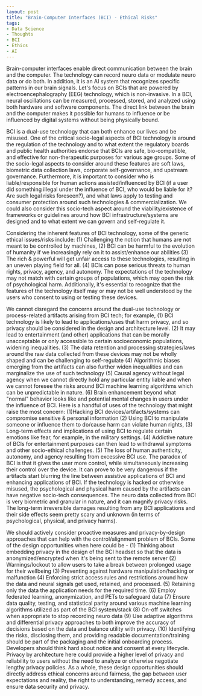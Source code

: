 ```yaml
---
layout: post
title: "Brain-Computer Interfaces (BCI) - Ethical Risks"
tags:
- Data Science
- Thoughts
- BCI
- Ethics
- AI
---
```


Brain-computer interfaces enable direct communication between the brain and the computer. The technology can record neuro data or modulate neuro data or do both. In addition, it is an AI system that recognizes specific patterns in our brain signals. Let's focus on BCIs that are powered by electroencephalography (EEG) technology, which is non-invasive. In a BCI, neural oscillations can be measured, processed, stored, and analyzed using both hardware and software components. The direct link between the brain and the computer makes it possible for humans to influence or be influenced by digital systems without being physically bound. 
 
BCI is a dual-use technology that can both enhance our lives and be misused. One of the critical socio-legal aspects of BCI technology is around the regulation of the technology and to what extent the regulatory boards and public health authorities endorse that BCIs are safe, bio-compatible, and effective for non-therapeutic purposes for various age groups. Some of the socio-legal aspects to consider around these features are soft laws, biometric data collection laws, corporate self-governance, and upstream governance. Furthermore, it is important to consider who is liable/responsible for human actions assisted/influenced by BCI (if a user did something illegal under the influence of BCI, who would be liable for it? Are such legal risks foreseen?), and what laws apply to testing and consumer protection around such technologies & commercialization. We could also consider this socio-tech aspect around the viability/existence of frameworks or guidelines around how BCI infrastructure/systems are designed and to what extent we can govern and self-regulate it. 
 
Considering the inherent features of BCI technology, some of the generic ethical issues/risks include: (1) Challenging the notion that humans are not meant to be controlled by machines, (2) BCI can be harmful to the evolution of humanity if we increasingly rely on it to assist/enhance our abilities (3) The rich & powerful will get unfair access to these technologies, resulting in an uneven playing field for all. (4) BCIs can pose serious threats to human rights, privacy, agency, and autonomy. The expectations of the technology may not match with certain groups of populations, which may open the risk of psychological harm. Additionally, it's essential to recognize that the features of the technology itself may or may not be well understood by the users who consent to using or testing these devices. 
 
We cannot disregard the concerns around the dual-use technology or process-related artifacts arising from BCI tech; for example, (1) BCI technology is likely to lead to applications/uses that harm privacy, and so privacy should be considered in the design and architecture level. (2) It may lead to entertainment (and other) applications that can be morally unacceptable or only accessible to certain socioeconomic populations, widening inequalities. (3) The data retention and processing strategies/laws around the raw data collected from these devices may not be wholly shaped and can be challenging to self-regulate (4) Algorithmic biases emerging from the artifacts can also further widen inequalities and can marginalize the use of such technology (5) Causal agency without legal agency when we cannot directly hold any particular entity liable and when we cannot foresee the risks around BCI machine learning algorithms which can be unpredictable in nature. (6) Brain enhancement beyond what "normal" behavior looks like and potential mental changes in users under the influence of BCI. Here is a handful of uses of the technology that might raise the most concern: (1)Hacking BCI devices/artifacts/systems can compromise sensitive & personal information (2) Using BCI to manipulate someone or influence them to do/cause harm can violate human rights, (3) Long-term effects and implications of using BCI to regulate certain emotions like fear, for example, in the military settings. (4) Addictive nature of BCIs for entertainment purposes can then lead to withdrawal symptoms and other socio-ethical challenges. (5) The loss of human authenticity, autonomy, and agency resulting from excessive BCI use. The paradox of BCI is that it gives the user more control, while simultaneously increasing their control over the device. It can prove to be very dangerous if the artifacts start blurring the line between assistive applications of BCI and enhancing applications of BCI. If the technology is hacked or otherwise misused, the psychological and physical harm caused by the artifacts can have negative socio-tech consequences. The neuro data collected from BCI is very biometric and granular in nature, and it can magnify privacy risks. The long-term irreversible damages resulting from any BCI applications and their side effects seem pretty scary and unknown (in terms of psychological, physical, and privacy harms).

We should actively consider proactive measures and privacy-by-design approaches that can help with the control/alignment problem of BCIs. Some of the design opportunities when here could be - (1) Thinking about embedding privacy in the design of the BCI headset so that the data is anonymized/encrypted when it's being sent to the remote server (2) Warnings/lockout to allow users to take a break between prolonged usage for their wellbeing (3) Preventing against hardware manipulation/hacking or malfunction (4) Enforcing strict access rules and restrictions around how the data and neural signals get used, retained, and processed. (5) Retaining only the data the application needs for the required time. (6) Employ federated learning, anonymization, and PETs to safeguard data (7) Ensure data quality, testing, and statistical parity around various machine learning algorithms utilized as part of the BCI system/stack (8) On-off switches when appropriate to stop recording neuro data (9) Use adaptive algorithms and differential privacy approaches to both improve the accuracy of decisions based on the data and balance utility with privacy. (10) Identifying the risks, disclosing them, and providing readable documentation/training should be part of the packaging and the initial onboarding process. Developers should think hard about notice and consent at every lifecycle. Privacy by architecture here could provide a higher level of privacy and reliability to users without the need to analyze or otherwise negotiate lengthy privacy policies. As a whole, these design opportunities should directly address ethical concerns around fairness, the gap between user expectations and reality, the right to understanding, remedy access, and ensure data security and privacy.

